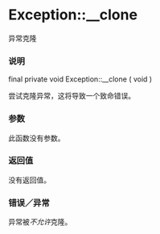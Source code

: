 Exception::\_\_clone
====================

异常克隆

### 说明

<span class="modifier">final</span> <span
class="modifier">private</span> <span class="type">void</span> <span
class="methodname">Exception::\_\_clone</span> ( <span
class="methodparam">void</span> )

尝试克隆异常，这将导致一个致命错误。

### 参数

此函数没有参数。

### 返回值

没有返回值。

### 错误／异常

异常被*不允许*克隆。
